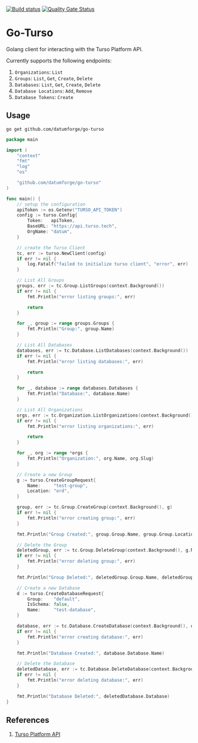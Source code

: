 [![Build status](https://badge.buildkite.com/98081178d65983e047299f1eaabeaf336cefc5db496500332c.svg)](https://buildkite.com/datum/go-turso)
[![Quality Gate Status](https://sonarcloud.io/api/project_badges/measure?project=datumforge_go-turso&metric=alert_status)](https://sonarcloud.io/summary/new_code?id=datumforge_go-turso)

# Go-Turso

Golang client for interacting with the Turso Platform API. 

Currently supports the following endpoints:
1. `Organizations`: `List`
1. `Groups`: `List`, `Get`, `Create`, `Delete`
1. `Databases`: `List`, `Get`, `Create`, `Delete`
1. `Database Locations`: `Add`, `Remove`
1. `Database Tokens`: `Create`

## Usage

```
go get github.com/datumforge/go-turso
```

```go
package main

import (
	"context"
	"fmt"
	"log"
	"os"

	"github.com/datumforge/go-turso"
)

func main() {
	// setup the configuration
	apiToken := os.Getenv("TURSO_API_TOKEN")
	config := turso.Config{
		Token:   apiToken,
		BaseURL: "https://api.turso.tech",
		OrgName: "datum",
	}

	// create the Turso Client
	tc, err := turso.NewClient(config)
	if err != nil {
		log.Fatalf("failed to initialize turso client", "error", err)
	}

	// List All Groups
	groups, err := tc.Group.ListGroups(context.Background())
	if err != nil {
		fmt.Println("error listing groups:", err)

		return
	}

	for _, group := range groups.Groups {
		fmt.Println("Group:", group.Name)
	}

	// List All Databases
	databases, err := tc.Database.ListDatabases(context.Background())
	if err != nil {
		fmt.Println("error listing databases:", err)

		return
	}

	for _, database := range databases.Databases {
		fmt.Println("Database:", database.Name)
	}

	// List All Organizations
	orgs, err := tc.Organization.ListOrganizations(context.Background())
	if err != nil {
		fmt.Println("error listing organizations:", err)

		return
	}

	for _, org := range *orgs {
		fmt.Println("Organization:", org.Name, org.Slug)
	}

	// Create a new Group
	g := turso.CreateGroupRequest{
		Name:     "test-group",
		Location: "ord",
	}

	group, err := tc.Group.CreateGroup(context.Background(), g)
	if err != nil {
		fmt.Println("error creating group:", err)
	}

	fmt.Println("Group Created:", group.Group.Name, group.Group.Locations)

	// Delete the Group
	deletedGroup, err := tc.Group.DeleteGroup(context.Background(), g.Name)
	if err != nil {
		fmt.Println("error deleting group:", err)
	}

	fmt.Println("Group Deleted:", deletedGroup.Group.Name, deletedGroup.Group.Locations)

	// Create a new Database
	d := turso.CreateDatabaseRequest{
		Group:    "default",
		IsSchema: false,
		Name:     "test-database",
	}

	database, err := tc.Database.CreateDatabase(context.Background(), d)
	if err != nil {
		fmt.Println("error creating database:", err)
	}

	fmt.Println("Database Created:", database.Database.Name)

	// Delete the Database
	deletedDatabase, err := tc.Database.DeleteDatabase(context.Background(), d.Name)
	if err != nil {
		fmt.Println("error deleting database:", err)
	}

	fmt.Println("Database Deleted:", deletedDatabase.Database)
}
```

## References

1. [Turso Platform API](https://docs.turso.tech/api-reference/introduction)